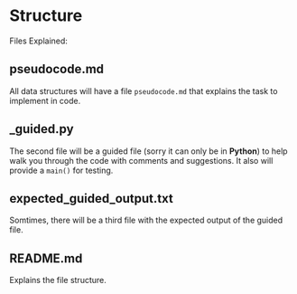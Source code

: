 # Structure
Files Explained:

## pseudocode.md
All data structures will have a file ```pseudocode.md``` that explains the task to implement in code. 

## _guided.py
The second file will be a guided file (sorry it can only be in **Python**) to help walk you through the code with comments and suggestions. It also will provide a ```main()``` for testing.

## expected_guided_output.txt
Somtimes, there will be a third file with the expected output of the guided file. 

## README.md
Explains the file structure.
